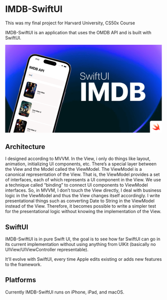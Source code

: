 # IMDB-SwiftUI
This was my final project for Harvard University, CS50x Course


IMDB-SwiftUI is an application that uses the OMDB API and is built with SwiftUI. 
 


![App Image](background.png)

## Architecture

I designed according to MVVM. In the View, i only do things like layout, animation, initializing UI components, etc. There’s a special layer between the View and the Model called the ViewModel. The ViewModel is a canonical representation of the View. That is, the ViewModel provides a set of interfaces, each of which represents a UI component in the View. We use a technique called “binding” to connect UI components to ViewModel interfaces. So, in MVVM, I don’t touch the View directly, I deal with business logic in the ViewModel and thus the View changes itself accordingly. I write presentational things such as converting Date to String in the ViewModel instead of the View. Therefore, it becomes possible to write a simpler test for the presentational logic without knowing the implementation of the View.



## SwiftUI

IMDB-SwiftUI is in pure Swift UI, the goal is to see how far SwiftUI can go in its current implementation without using anything from UIKit (basically no UIView/UIViewController representable).

It'll evolve with SwiftUI, every time Apple edits existing or adds new features to the framework.

## Platforms

Currently IMDB-SwiftUI runs on iPhone, iPad, and macOS. 

